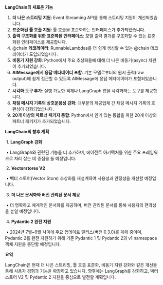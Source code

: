 **LangChain의 새로운 기능**

1. **더 나은 스트리밍 지원**: Event Streaming API를 통해 스트리밍 지원이 개선되었습니다.
2. **표준화된 툴 호출 지원**: 툴 호출을 표준화하는 인터페이스가 추가되었습니다.
3. **출력 구조화를 위한 표준화된 인터페이스**: 모델 출력 결과를 구조화할 수 있는 표준화된 인터페이스를 제공합니다.
4. @chain **데코레이터**: RunnableLambdas를 더 쉽게 생성할 수 있는 @chain 데코레이터가 도입되었습니다.
5. **비동기 지원 강화**: Python에서 주요 추상화들에 대해 더 나은 비동기(async) 지원이 추가되었습니다.
6. **AIMessage에서 응답 메타데이터 포함**: 기본 모델로부터의 원시 출력(raw output)에 쉽게 접근할 수 있도록 AIMessage에 응답 메타데이터가 포함되었습니다.
7. **시각화 도구 추가**: 실행 가능한 객체나 LangGraph 앱을 시각화하는 도구를 제공합니다.
8. **채팅 메시지 기록의 상호운용성 강화**: 대부분의 제공업체 간 채팅 메시지 기록의 호환성이 강화되었습니다.
9. **20개 이상의 파트너 패키지 통합**: Python에서 인기 있는 통합을 위한 20개 이상의 파트너 패키지가 추가되었습니다.



**LangChain의 향후 계획**

​	1.	**LangGraph 강화**

​	•	LangGraph와 관련된 기능을 더 추가하며, 에이전트 아키텍처를 위한 주요 프레임워크로 자리 잡는 데 중점을 둘 예정입니다.

​	2.	**Vectorstores V2**

​	•	벡터 스토어(Vector Store) 추상화를 재설계하여 사용성과 안정성을 개선할 예정입니다.

​	3.	**더 나은 문서화와 버전 관리된 문서 제공**

​	•	더 명확하고 체계적인 문서화를 제공하며, 버전 관리된 문서를 통해 사용자의 편의성을 높일 예정입니다.

​	4.	**Pydantic 2 완전 지원**

​	•	2024년 7월~9월 사이에 주요 업데이트 릴리스(버전 0.3.0)를 계획 중이며, Pydantic 2를 완전 지원하기 위해 기존 Pydantic 1 및 Pydantic 2의 v1 namespace 객체 지원을 중단할 예정입니다.



**요약**



LangChain은 현재 더 나은 스트리밍, 툴 호출 표준화, 비동기 지원 강화와 같은 개선을 통해 사용자 경험과 기능을 확장하고 있습니다. 향후에는 LangGraph를 강화하고, 벡터 스토어 V2 및 Pydantic 2 지원을 중심으로 발전할 계획입니다.